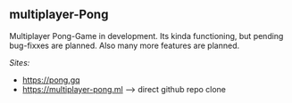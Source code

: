 ## multiplayer-Pong
Multiplayer Pong-Game in development. Its kinda functioning, but pending bug-fixxes are planned. Also many more features are planned. 

*Sites:* 
 - https://pong.gq 
 - https://multiplayer-pong.ml --> direct github repo clone
